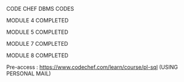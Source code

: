 CODE CHEF DBMS  CODES

MODULE 4 COMPLETED 

MODULE 5 COMPLETED 

MODULE 7 COMPLETED  

MODULE 8 COMPLETED



Pre-access : https://www.codechef.com/learn/course/pl-sql (USING PERSONAL MAIL)